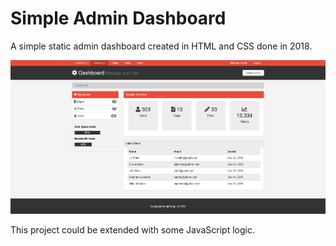 # Simple Admin Dashboard

A simple static admin dashboard created in HTML and CSS done in 2018.

![Homepage](./homepage.png)

This project could be extended with some JavaScript logic.
